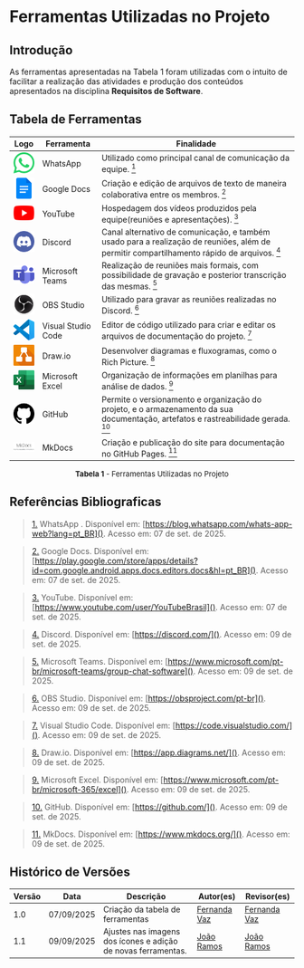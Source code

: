 # Ferramentas Utilizadas no Projeto

## Introdução
As ferramentas apresentadas na Tabela 1 foram utilizadas com o intuito de facilitar a realização das atividades e produção dos conteúdos apresentados na disciplina **Requisitos de Software**.

## Tabela de Ferramentas

| Logo | Ferramenta | Finalidade |
|-------------------------------------------------------|------------|-----------------------------------------------|
| <img src="https://raw.githubusercontent.com/Requisitos-de-Software/2025.2-Grupo06/refs/heads/main/docs/assets/logos/whatsapp.png" width="45"  alt="WhatsApp" /> | WhatsApp | Utilizado como principal canal de comunicação da equipe. <a id="anchor_1" href="#FRM1"><sup>1</sup></a> |
| <img src="https://raw.githubusercontent.com/Requisitos-de-Software/2025.2-Grupo06/refs/heads/main/docs/assets/logos/gdocs.png" width="45"  alt="Docs" /> | Google Docs | Criação e edição de arquivos de texto de maneira colaborativa entre os membros. <a id="anchor_2" href="#FRM2"><sup>2</sup></a> |
| <img src="https://raw.githubusercontent.com/Requisitos-de-Software/2025.2-Grupo06/refs/heads/main/docs/assets/logos/youtube.png" width="45"  alt="YouTube" /> | YouTube | Hospedagem dos vídeos produzidos pela equipe(reuniões e apresentações). <a id="anchor_3" href="#FRM3"><sup>3</sup></a> |
| <img src="https://raw.githubusercontent.com/Requisitos-de-Software/2025.2-Grupo06/refs/heads/main/docs/assets/logos/discord.png" width="45"  alt="Discord" /> | Discord | Canal alternativo de comunicação, e também usado para a realização de reuniões, além de permitir compartilhamento rápido de arquivos. <a id="anchor_4" href="#FRM4"><sup>4</sup></a> |
| <img src="https://raw.githubusercontent.com/Requisitos-de-Software/2025.2-Grupo06/refs/heads/main/docs/assets/logos/teams.png" width="45"  alt="Teams" /> | Microsoft Teams | Realização de reuniões mais formais, com possibilidade de gravação e posterior transcrição das mesmas. <a id="anchor_5" href="#FRM5"><sup>5</sup></a> |
| <img src="https://raw.githubusercontent.com/Requisitos-de-Software/2025.2-Grupo06/refs/heads/main/docs/assets/logos/OBS.png" width="45"  alt="OBS" /> | OBS Studio | Utilizado para gravar as reuniões realizadas no Discord. <a id="anchor_6" href="#FRM6"><sup>6</sup></a> |
| <img src="https://raw.githubusercontent.com/Requisitos-de-Software/2025.2-Grupo06/refs/heads/main/docs/assets/logos/vscode.png" width="45"  alt="VSCode" /> | Visual Studio Code | Editor de código utilizado para criar e editar os arquivos de documentação do projeto. <a id="anchor_7" href="#FRM7"><sup>7</sup></a> |
| <img src="https://raw.githubusercontent.com/Requisitos-de-Software/2025.2-Grupo06/refs/heads/main/docs/assets/logos/drawio.png" width="45"  alt="Draw.io" /> | Draw.io | Desenvolver diagramas e fluxogramas, como o Rich Picture. <a id="anchor_8" href="#FRM8"><sup>8</sup></a> |
| <img src="https://raw.githubusercontent.com/Requisitos-de-Software/2025.2-Grupo06/refs/heads/main/docs/assets/logos/excel.png" width="45"  alt="Excel" /> | Microsoft Excel | Organização de informações em planilhas para análise de dados. <a id="anchor_9" href="#FRM9"><sup>9</sup></a> |
| <img src="https://raw.githubusercontent.com/Requisitos-de-Software/2025.2-Grupo06/refs/heads/main/docs/assets/logos/github1.png" width="45"  alt="GitHub" /> | GitHub | Permite o versionamento e organização do projeto, e o armazenamento da sua documentação, artefatos e rastreabilidade gerada. <a id="anchor_10" href="#FRM10"><sup>10</sup></a> |
| <img src="https://raw.githubusercontent.com/Requisitos-de-Software/2025.2-Grupo06/refs/heads/main/docs/assets/logos/mkdocs.png" width="45"  alt="MkDocs" /> | MkDocs | Criação e publicação do site para documentação no GitHub Pages. <a id="anchor_11" href="#FRM11"><sup>11</sup></a> |

<font size="2"><p style="text-align: center"><b>Tabela 1</b> - Ferramentas Utilizadas no Projeto</p></font>


## Referências Bibliograficas
><a id="FRM1" href="#anchor_1">1.</a>  WhatsApp . Disponível em: [https://blog.whatsapp.com/whats-app-web?lang=pt_BR](). Acesso em: 07 de set. de 2025.

><a id="FRM2" href="#anchor_2">2.</a> Google Docs. Disponível em: [https://play.google.com/store/apps/details?id=com.google.android.apps.docs.editors.docs&hl=pt_BR](). Acesso em: 07 de set. de 2025.

><a id="FRM3" href="#anchor_3">3.</a> YouTube. Disponível em: [https://www.youtube.com/user/YouTubeBrasil](). Acesso em: 07 de set. de 2025.

><a id="FRM4" href="#anchor_4">4.</a> Discord. Disponível em: [https://discord.com/](). Acesso em: 09 de set. de 2025.

><a id="FRM5" href="#anchor_5">5.</a> Microsoft Teams. Disponível em: [https://www.microsoft.com/pt-br/microsoft-teams/group-chat-software](). Acesso em: 09 de set. de 2025.

><a id="FRM6" href="#anchor_6">6.</a> OBS Studio. Disponível em: [https://obsproject.com/pt-br](). Acesso em: 09 de set. de 2025.

><a id="FRM7" href="#anchor_7">7.</a> Visual Studio Code. Disponível em: [https://code.visualstudio.com/](). Acesso em: 09 de set. de 2025.

><a id="FRM8" href="#anchor_8">8.</a> Draw.io. Disponível em: [https://app.diagrams.net/](). Acesso em: 09 de set. de 2025.

><a id="FRM9" href="#anchor_9">9.</a> Microsoft Excel. Disponível em: [https://www.microsoft.com/pt-br/microsoft-365/excel](). Acesso em: 09 de set. de 2025.

><a id="FRM10" href="#anchor_10">10.</a> GitHub. Disponível em: [https://github.com/](). Acesso em: 09 de set. de 2025.

><a id="FRM11" href="#anchor_11">11.</a> MkDocs. Disponível em: [https://www.mkdocs.org/](). Acesso em: 09 de set. de 2025.

## Histórico de Versões

| Versão | Data | Descrição | Autor(es) | Revisor(es) |
|--------|------|-----------|-----------|-------------|
| 1.0 | 07/09/2025 | Criação da tabela de ferramentas  | [Fernanda Vaz](https://github.com/Fernandavazgit1) | [Fernanda Vaz ](https://github.com/Fernandavazgit1) |
| 1.1 | 09/09/2025 | Ajustes nas imagens dos ícones e adição de novas ferramentas. | [João Ramos](https://github.com/joaoramos) | [João Ramos](https://github.com/joaoramos) |
